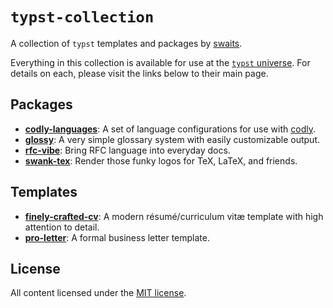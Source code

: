 # `typst-collection`

A collection of `typst` templates and packages by [swaits](https://swaits.com/about).

Everything in this collection is available for use at the [`typst`
universe](https://typst.app/universe/). For details on each, please visit the
links below to their main page.

## Packages

- [**codly-languages**](https://typst.app/universe/package/codly-languages): A
  set of language configurations for use with
  [codly](https://typst.app/universe/package/codly).
- [**glossy**](https://typst.app/universe/package/glossy): A very simple
  glossary system with easily customizable output.
- [**rfc-vibe**](https://typst.app/universe/package/rfc-vibe): Bring RFC language
  into everyday docs.
- [**swank-tex**](https://typst.app/universe/package/swank-tex): Render those
  funky logos for TeX, LaTeX, and friends.

## Templates

- [**finely-crafted-cv**](https://typst.app/universe/package/finely-crafted-cv):
  A modern résumé/curriculum vitæ template with high attention to detail.
- [**pro-letter**](https://typst.app/universe/package/pro-letter): A formal
  business letter template.

## License

All content licensed under the [MIT license](LICENSE).
